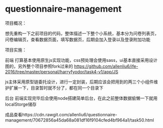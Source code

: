 # questionnaire-management

项目概况：


  想先重构一下之前项目的代码，整体描述一下整个小系统，基本分为问卷列表页，问卷编辑页，查看数据页面，填写数据页，后期会加入登录以及登录附加功能
  
  
  
项目实施：


  前端 打算基本使用原生js实现功能，css预处理会使用sass，ui基本直接采用设计图的，另外整个项目参照fork过来的 https://github.com/allenliu6/ife-2016/tree/master/personal/harryfyodor/task4-v1/app/JS

 js主体采用原型链委托设计，进行一定封装，后期应该会把用到的两三个小组件维护扩展一下，目录暂时就不分了，都在同一个目录下


 后台  前端实现完毕后会使用node搭建简单后台，在此之前整体数据偷懒一下就用localStorge储存

成品查看https://cdn.rawgit.com/allenliu6/questionnaire-management/70672856a45da68a081df16f9104cfed4bf964a1/task50.html


